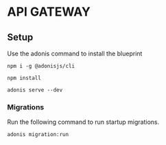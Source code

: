 # API GATEWAY

## Setup

Use the adonis command to install the blueprint

```
npm i -g @adonisjs/cli
```

```
npm install
```

```
adonis serve --dev
```

### Migrations

Run the following command to run startup migrations.

```
adonis migration:run
```
